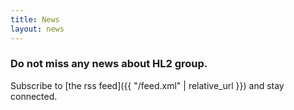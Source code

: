 ```yaml
---
title: News
layout: news
---
```


### Do not miss any news about HL2 group.

Subscribe to [the rss feed]({{ "/feed.xml" | relative_url }}) and stay connected.
